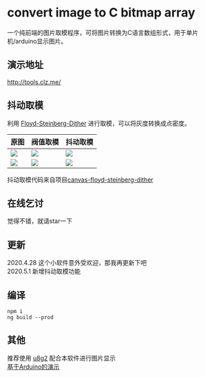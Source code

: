 # convert image to C bitmap array  
一个纯前端的图片取模程序，可将图片转换为C语言数组形式，用于单片机/arduino显示图片。

## 演示地址  
http://tools.clz.me/  

## 抖动取模  
利用 [Floyd-Steinberg-Dither](https://en.wikipedia.org/wiki/Floyd–Steinberg_dithering) 进行取模，可以将灰度转换成点密度。  

| 原图                    | 阀值取模                | 抖动取模                |
| ----------------------- | ----------------------- | ----------------------- |
| ![](https://github.com/coloz/image-to-bitmap-array/blob/master/src/assets/b1.png?raw=true)  | ![](https://github.com/coloz/image-to-bitmap-array/blob/master/src/assets/b2.png?raw=true)  | ![](https://github.com/coloz/image-to-bitmap-array/blob/master/src/assets/b3.png?raw=true)  |
| ![](https://github.com/coloz/image-to-bitmap-array/blob/master/src/assets/lm1.jpg?raw=true) | ![](https://github.com/coloz/image-to-bitmap-array/blob/master/src/assets/lm2.png?raw=true) | ![](https://github.com/coloz/image-to-bitmap-array/blob/master/src/assets/lm3.png?raw=true) |

抖动取模代码来自项目[canvas-floyd-steinberg-dither](https://github.com/tgiachett/canvas-floyd-steinberg-dither)  

## 在线乞讨  
觉得不错，就请star一下  

## 更新  
2020.4.28  这个小软件意外受欢迎，那我再更新下吧  
2020.5.1 新增抖动取模功能  

## 编译  
```
npm i
ng build --prod
```

## 其他  
推荐使用 [u8g2](https://github.com/olikraus/u8g2) 配合本软件进行图片显示  
[基于Arduino的演示](https://www.arduino.cn/thread-42174-1-1.html)  
